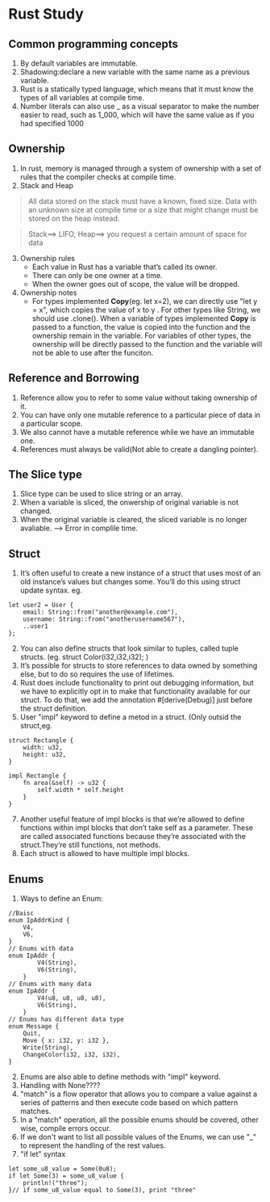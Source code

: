 # Rust Study

## Common programming concepts
1. By default variables are immutable.
2. Shadowing:declare a new variable with the same name as a previous variable. 
3. Rust is a statically typed language, which means that it must know the types of all variables at compile time. 
4. Number literals can also use _ as a visual separator to make the number easier to read, such as 1_000, which will have the same value as if you had specified 1000


## Ownership
1. In rust,  memory is managed through a system of ownership with a set of rules that the compiler checks at compile time.
2. Stack and Heap
>   All data stored on the stack must have a known, fixed size. Data with an unknown size at compile time or a size that might change must be stored on the heap instead. 

>   Stack==> LIFO,    Heap==> you request a certain amount of space for data

3. Ownership rules
    * Each value in Rust has a variable that’s called its owner.
    * There can only be one owner at a time.
    * When the owner goes out of scope, the value will be dropped.
4. Ownership notes
    * For types implemented **Copy**(eg. let x=2), we can directly use "let y  = x", which copies the value of x to y . For other types like String, we should use .clone(). When a variable of types implemented **Copy** is passed to a function, the value is copied into the function and the ownership remain in the variable. For variables of other types, the ownership will be directly passed to the function and the variable will not be able to use after the funciton.

## Reference and Borrowing
1. Reference allow you to refer to some value without taking ownership of it.
2. You can have only one mutable reference to a particular piece of data in a particular scope.
3. We also cannot have a mutable reference while we have an immutable one.
4. References must always be valid(Not able to create a dangling pointer).

## The Slice type
1. Slice type can be used to slice string or an array.
2. When a variable is sliced, the onwership of original variable is not changed.
3. When the original variable is cleared, the sliced variable is no longer avaliable. --> Error in complile time.

## Struct
1. It’s often useful to create a new instance of a struct that uses most of an old instance’s values but changes some. You’ll do this using struct update syntax. eg.
```rust=
let user2 = User {
    email: String::from("another@example.com"),
    username: String::from("anotherusername567"),
    ..user1
};

```
2. You can also define structs that look similar to tuples, called tuple structs. (eg. struct Color(i32,i32,i32);  )
3. It’s possible for structs to store references to data owned by something else, but to do so requires the use of lifetimes.
4. Rust does include functionality to print out debugging information, but we have to explicitly opt in to make that functionality available for our struct. To do that, we add the annotation #[derive(Debug)] just before the struct definition.
5. User "impl" keyword to define a metod in a struct. (Only outsid the struct,eg.
```rust=
struct Rectangle {
    width: u32,
    height: u32,
}

impl Rectangle {
    fn area(&self) -> u32 {
        self.width * self.height
    }
}
```

7. Another useful feature of impl blocks is that we’re allowed to define functions within impl blocks that don’t take self as a parameter. These are called associated functions because they’re associated with the struct.They’re still functions, not methods.
8. Each struct is allowed to have multiple impl blocks. 

## Enums
1. Ways to define an Enum:
```rust=
//Baisc
enum IpAddrKind {
    V4,
    V6,
}
// Enums with data
enum IpAddr {
        V4(String),
        V6(String),
    }
// Enums with many data
enum IpAddr {
        V4(u8, u8, u8, u8),
        V6(String),
    }
// Enums has different data type
enum Message {
    Quit,
    Move { x: i32, y: i32 },
    Write(String),
    ChangeColor(i32, i32, i32),
}

```
2. Enums are also able to define methods with "impl" keyword.
3. Handling with None????
4. "match" is a flow operator that allows you to compare a value against a series of patterns and then execute code based on which pattern matches. 
5. In a "match" operation, all the possible enums should be covered, other wise, compile errors occur.
6. If we don't want to list all possible values of the Enums, we can use "_" to represent the handling of the rest values.
7. "if let" syntax
```rust=
let some_u8_value = Some(0u8);
if let Some(3) = some_u8_value {
    println!("three");
}// if some_u8_value equal to Some(3), print "three"
```